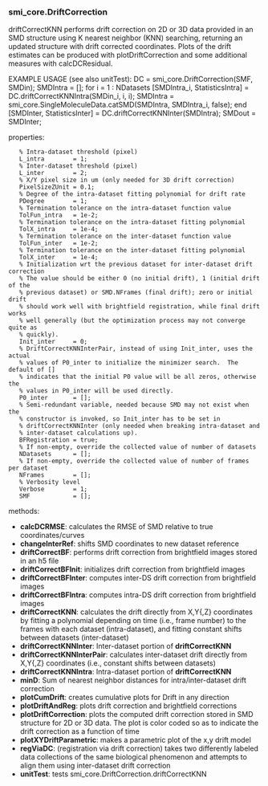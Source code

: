### smi_core.DriftCorrection

driftCorrectKNN performs drift correction on 2D or 3D data
provided in an SMD structure using K nearest neighbor (KNN) searching,
returning an updated structure with drift corrected coordinates.  Plots of
the drift estimates can be produced with plotDriftCorrection and some
additional measures with calcDCResidual.

EXAMPLE USAGE (see also unitTest):
   DC = smi_core.DriftCorrection(SMF, SMDin);
   SMDIntra = [];
   for i = 1 : NDatasets
      [SMDIntra_i, StatisticsIntra] = DC.driftCorrectKNNIntra(SMDin_i, i, i);
      SMDIntra = smi_core.SingleMoleculeData.catSMD(SMDIntra, SMDIntra_i, false);
   end
   [SMDInter, StatisticsInter] = DC.driftCorrectKNNInter(SMDIntra);
   SMDout = SMDInter;

properties:
```
   % Intra-dataset threshold (pixel)
   L_intra        = 1;
   % Inter-dataset threshold (pixel)
   L_inter        = 2;
   % X/Y pixel size in um (only needed for 3D drift correction)
   PixelSizeZUnit = 0.1;
   % Degree of the intra-dataset fitting polynomial for drift rate
   PDegree        = 1;
   % Termination tolerance on the intra-dataset function value
   TolFun_intra   = 1e-2;
   % Termination tolerance on the intra-dataset fitting polynomial
   TolX_intra     = 1e-4;
   % Termination tolerance on the inter-dataset function value
   TolFun_inter   = 1e-2;
   % Termination tolerance on the inter-dataset fitting polynomial
   TolX_inter     = 1e-4;
   % Initialization wrt the previous dataset for inter-dataset drift correction
   % The value should be either 0 (no initial drift), 1 (initial drift of the
   % previous dataset) or SMD.NFrames (final drift); zero or initial drift
   % should work well with brightfield registration, while final drift works
   % well generally (but the optimization process may not converge quite as
   % quickly).
   Init_inter     = 0;
   % DriftCorrectKNNInterPair, instead of using Init_inter, uses the actual
   % values of P0_inter to initialize the minimizer search.  The default of []
   % indicates that the initial P0 value will be all zeros, otherwise the
   % values in P0_inter will be used directly.
   P0_inter       = [];
   % Semi-redundant variable, needed because SMD may not exist when the
   % constructor is invoked, so Init_inter has to be set in
   % driftCorrectKNNInter (only needed when breaking intra-dataset and
   % inter-dataset calculations up).
   BFRegistration = true;
   % If non-empty, override the collected value of number of datasets
   NDatasets      = [];
   % If non-empty, override the collected value of number of frames per dataset
   NFrames        = [];
   % Verbosity level
   Verbose        = 1;
   SMF            = [];
```
methods:
- **calcDCRMSE**:
  calculates the RMSE of SMD relative to true coordinates/curves
- **changeInterRef**:
  shifts SMD coordinates to new dataset reference
- **driftCorrectBF**:
  performs drift correction from brightfield images stored in an h5 file
- **driftCorrectBFInit**:
  initializes drift correction from brightfield images
- **driftCorrectBFInter**:
  computes inter-DS drift correction from brightfield images
- **driftCorrectBFIntra**:
  computes intra-DS drift correction from brightfield images
- **driftCorrectKNN**:
  calculates the drift directly from X,Y{,Z} coordinates
  by fitting a polynomial depending on time (i.e., frame number) to the frames
  with each dataset (intra-dataset), and fitting constant shifts between
  datasets (inter-dataset)
- **driftCorrectKNNInter**:
  Inter-dataset portion of **driftCorrectKNN**
- **driftCorrectKNNInterPair**:
  calculates inter-dataset drift directly from X,Y{,Z}
  coordinates (i.e., constant shifts between datasets)
- **driftCorrectKNNIntra**:
  Intra-dataset portion of **driftCorrectKNN**
- **minD**:
  Sum of nearest neighbor distances for intra/inter-dataset drift correction
- **plotCumDrift**:
  creates cumulative plots for Drift in any direction
- **plotDriftAndReg**:
  plots drift correction and brightfield corrections
- **plotDriftCorrection**:
  plots the computed drift correction stored in SMD
  structure for 2D or 3D data.  The plot is color coded so as to indicate the
  drift correction as a function of time
- **plotXYDriftParametric**:
  makes a parametric plot of the x,y drift model
- **regViaDC**:
  (registration via drift correction) takes two differently labeled
  data collections of the same biological phenomenon and attempts to align them
  using inter-dataset drift correction
- **unitTest**:
  tests smi_core.DriftCorrection.driftCorrectKNN
